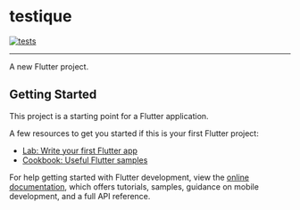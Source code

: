 # testique
[![tests](https://github.com/netos23/testique/actions/workflows/test_job.yaml/badge.svg)](https://github.com/netos23/testique/actions/workflows/test_job.yaml)
___
A new Flutter project.

## Getting Started

This project is a starting point for a Flutter application.

A few resources to get you started if this is your first Flutter project:

- [Lab: Write your first Flutter app](https://docs.flutter.dev/get-started/codelab)
- [Cookbook: Useful Flutter samples](https://docs.flutter.dev/cookbook)

For help getting started with Flutter development, view the
[online documentation](https://docs.flutter.dev/), which offers tutorials,
samples, guidance on mobile development, and a full API reference.
